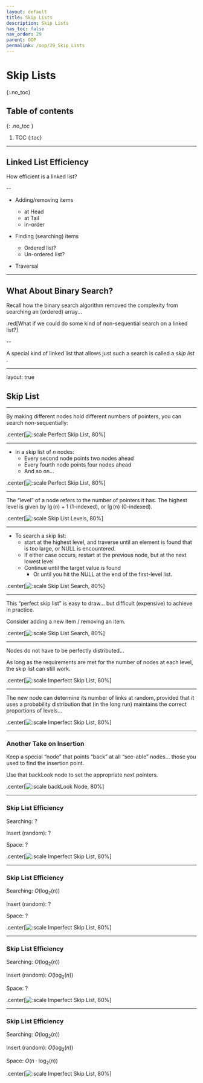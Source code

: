 ```yaml
---
layout: default
title: Skip Lists
description: Skip Lists
has_toc: false
nav_order: 29
parent: OOP
permalink: /oop/29_Skip_Lists
---
```


# Skip Lists
{:.no_toc}

## Table of contents
{: .no_toc }

1. TOC
{:toc}
---

## Linked List Efficiency

How efficient is a linked list?

--

* Adding/removing items    
    * at Head
    * at Tail
    * in-order

* Finding (searching) items
    * Ordered list?
    * Un-ordered list?

* Traversal

---

## What About Binary Search?

Recall how the binary search algorithm removed the complexity from searching an (ordered) array...

.red[What if we could do some kind of non-sequential search on a linked list?]

--

A special kind of linked list that allows just such a search is called a  _skip list_ .

---
layout: true

## Skip List

---

By making different nodes hold different numbers of pointers, you can search non-sequentially:

.center[![:scale Perfect Skip List, 80%](../images/skip_list/skip_lists1.png)]

---

* In a skip list of  _n_  nodes:
  * Every second node points two nodes ahead
  * Every fourth node points four nodes ahead
  * And so on...

.center[![:scale Perfect Skip List, 80%](../images/skip_list/skip_lists1.png)]

---

The “level” of a node refers to the number of pointers it has.  The highest level is given by  $\lg(n) + 1$ (1-indexed), or $\lg(n)$ (0-indexed).

.center[![:scale Skip List Levels, 80%](../images/skip_list/skip_lists2.png)]

---

* To search a skip list:
  * start at the highest level, and traverse until an element is found that is too large, or NULL is encountered.
  * If either case occurs, restart at the previous node, but at the next lowest level
  * Continue until the target value is found
    * Or until you hit the NULL at the end of the first-level list.

.center[![:scale Skip List Search, 80%](../images/skip_list/skip_lists2.png)]

---

This “perfect skip list” is easy to draw... but difficult (expensive) to achieve in practice.

Consider adding a new item / removing an item.

.center[![:scale Skip List Search, 80%](../images/skip_list/skip_lists2.png)]

---

Nodes do not have to be perfectly distributed...

As long as the requirements are met for the number of nodes at each level, the skip list can still work.

.center[![:scale Imperfect Skip List, 80%](../images/skip_list/skip_lists3.png)]

---

The new node can determine its number of links at random, provided that it uses a probability distribution that (in the long run) maintains the correct proportions of levels...

.center[![:scale Imperfect Skip List, 80%](../images/skip_list/skip_lists3.png)]

---

### Another Take on Insertion

Keep a special “node” that points “back” at all “see-able” nodes... those you used to find the insertion point.

Use that backLook node to set the appropriate next pointers.

.center[![:scale backLook Node, 80%](../images/skip_list/skip_lists4.png)]

---

### Skip List Efficiency

Searching: ?

Insert (random): ?

Space: ?

.center[![:scale Imperfect Skip List, 80%](../images/skip_list/skip_lists3.png)]

---

### Skip List Efficiency

Searching: $O(\log_2(n))$

Insert (random): ?

Space: ?

.center[![:scale Imperfect Skip List, 80%](../images/skip_list/skip_lists3.png)]

---

### Skip List Efficiency

Searching: $O(\log_2(n))$

Insert (random): $O(\log_2(n))$ 

Space: ?

.center[![:scale Imperfect Skip List, 80%](../images/skip_list/skip_lists3.png)]

---

### Skip List Efficiency

Searching:  $O(\log_2(n))$ 

Insert (random): $O(\log_2(n))$ 

Space:  $O(n \cdot \log_2(n))$

.center[![:scale Imperfect Skip List, 80%](../images/skip_list/skip_lists3.png)]

